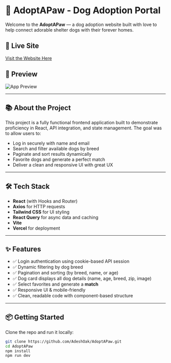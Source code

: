 # 🐶 AdoptAPaw - Dog Adoption Portal

Welcome to the **AdoptAPaw** — a dog adoption website built with love to help connect adorable shelter dogs with their forever homes.

## 🚀 Live Site
[Visit the Website Here](https://adopt-a-paw-ten.vercel.app/)

## 📸 Preview
![App Preview](./screenshot.png)

---

## 📚 About the Project

This project is a fully functional frontend application built to demonstrate proficiency in React, API integration, and state management. The goal was to allow users to:

- Log in securely with name and email
- Search and filter available dogs by breed
- Paginate and sort results dynamically
- Favorite dogs and generate a perfect match
- Deliver a clean and responsive UI with great UX

---

## 🛠️ Tech Stack

- **React** (with Hooks and Router)
- **Axios** for HTTP requests
- **Tailwind CSS** for UI styling
- **React Query** for async data and caching
- **Vite** 
- **Vercel** for deployment

---

## ✨ Features

- ✅ Login authentication using cookie-based API session
- ✅ Dynamic filtering by dog breed
- ✅ Pagination and sorting (by breed, name, or age)
- ✅ Dog card displays all dog details (name, age, breed, zip, image)
- ✅ Select favorites and generate a **match**
- ✅ Responsive UI & mobile-friendly
- ✅ Clean, readable code with component-based structure

---

## 📦 Getting Started

Clone the repo and run it locally:

```bash
git clone https://github.com/AdeshOak/AdoptAPaw.git
cd AdoptAPaw
npm install
npm run dev

